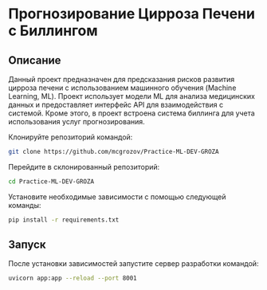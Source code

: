 # Прогнозирование Цирроза Печени с Биллингом

## Описание

Данный проект предназначен для предсказания рисков развития цирроза печени с использованием машинного обучения (Machine Learning, ML). Проект использует модели ML для анализа медицинских данных и предоставляет интерфейс API для взаимодействия с системой. Кроме этого, в проект встроена система биллинга для учета использования услуг прогнозирования.

Клонируйте репозиторий командой:

```bash
git clone https://github.com/mcgrozov/Practice-ML-DEV-GROZA
```

Перейдите в склонированный репозиторий:

```bash
cd Practice-ML-DEV-GROZA
```

Установите необходимые зависимости с помощью следующей команды:

```bash
pip install -r requirements.txt
```

## Запуск

После установки зависимостей запустите сервер разработки командой:

```bash
uvicorn app:app --reload --port 8001
```

